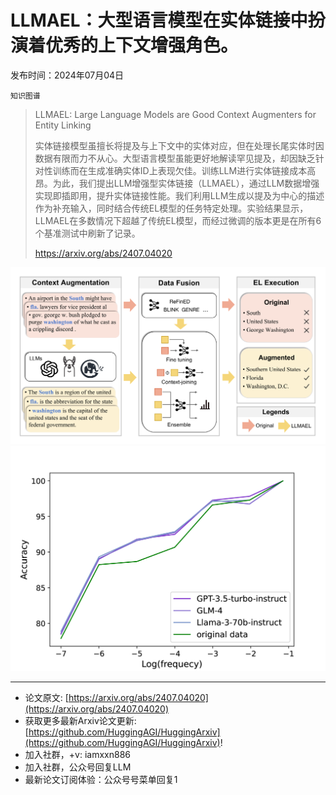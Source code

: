 # LLMAEL：大型语言模型在实体链接中扮演着优秀的上下文增强角色。
发布时间：2024年07月04日

`知识图谱`
> LLMAEL: Large Language Models are Good Context Augmenters for Entity Linking
>
> 实体链接模型虽擅长将提及与上下文中的实体对应，但在处理长尾实体时因数据有限而力不从心。大型语言模型虽能更好地解读罕见提及，却因缺乏针对性训练而在生成准确实体ID上表现欠佳。训练LLM进行实体链接成本高昂。为此，我们提出LLM增强型实体链接（LLMAEL），通过LLM数据增强实现即插即用，提升实体链接性能。我们利用LLM生成以提及为中心的描述作为补充输入，同时结合传统EL模型的任务特定处理。实验结果显示，LLMAEL在多数情况下超越了传统EL模型，而经过微调的版本更是在所有6个基准测试中刷新了记录。
>
> https://arxiv.org/abs/2407.04020

![](https://raw.githubusercontent.com/HuggingAGI/HuggingArxiv/main/paper_images/2407.04020/x1.png)
![](https://raw.githubusercontent.com/HuggingAGI/HuggingArxiv/main/paper_images/2407.04020/x2.png)

<hr />

- 论文原文: [https://arxiv.org/abs/2407.04020](https://arxiv.org/abs/2407.04020)
- 获取更多最新Arxiv论文更新: [https://github.com/HuggingAGI/HuggingArxiv](https://github.com/HuggingAGI/HuggingArxiv)!
- 加入社群，+v: iamxxn886
- 加入社群，公众号回复LLM
- 最新论文订阅体验：公众号号菜单回复1
